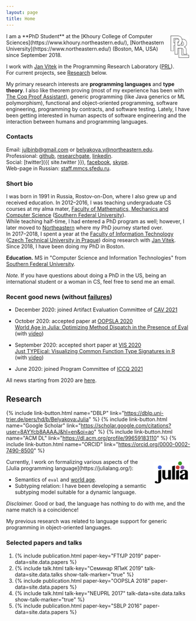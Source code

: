 ```yaml
---
layout: page
title: Home
---
```


<a href="http://prl.ccs.neu.edu" target="_blank">
  <img src="img/prl.png" alt="PRL"
    style="height: 60px; float: right; margin: 0.5em; vertical-align: middle; display: inline-block"/>
</a>
I am a **PhD Student**
at the [Khoury College of Computer Sciences](https://www.khoury.northeastern.edu/),
[Northeastern University](https://www.northeastern.edu/) (Boston, MA, USA)
since September 2018.

I work with [Jan Vitek]({{site.people.jan}})
in the Programming Research Laboratory ([PRL](http://prl.ccs.neu.edu)).  
For current projects, see <a href="#research">Research</a> below.

My primary research interests are **programming languages** and **type theory**.
I also like theorem proving (most of my experience has been with
[The Coq Proof Assistant](https://coq.inria.fr/)),
generic programming (like Java generics or ML polymorphism),
functional and object-oriented programming,
software engineering, programming by contracts, and software testing.
Lately, I have been getting interested in human aspects of software
engineering and the interaction between humans and programming languages.

### Contacts

Email: [julbinb@gmail.com](mailto:julbinb@gmail.com) or [belyakova.y@northeastern.edu](mailto:belyakova.y@northeastern.edu).  
Professional: [github](http://github.com/julbinb/),
[researchgate](https://www.researchgate.net/profile/Julia_Belyakova),
[linkedin](https://www.linkedin.com/in/julbinb/).  
Social: [twitter]({{ site.twitter }}),
[facebook](https://www.facebook.com/julbinb), [skype](skype:juliet_belyakova).  
Web-page in Russian: [staff.mmcs.sfedu.ru](http://staff.mmcs.sfedu.ru/~juliet/index.html).  

### Short bio

I was born in 1991 in Russia, Rostov-on-Don, where I also grew up
and received education.
In 2012–2016, I was teaching undergraduate CS courses at my alma mater,
[Faculty of Mathematics, Mechanics and Computer Science](http://mmcs.sfedu.ru/)
([Southern Federal University](http://sfedu.ru/international/)).  
While teaching half-time, I had entered a PhD program as well; however,
I later moved to [Northeastern](https://www.northeastern.edu/)
where my PhD journey started over.  
In 2017–2018, I spent a year at the
[Faculty of Information Technology](https://www.fit.cvut.cz/en)
([Czech Technical University in Prague](https://www.cvut.cz/en)) doing research
with [Jan Vitek](http://janvitek.org/).  
Since 2018, I have been doing my PhD in Boston.

**Education.** MS in "Computer Science and Information Technologies"
from [Southern Federal University](http://sfedu.ru/international/).

*Note.* If you have questions about doing a PhD in the US,
being an international student or a woman in CS, feel free to send me an email.

### Recent good news (without [failures](failures))

* December 2020: joined Artifact Evaluation Committee of
  [CAV 2021](http://i-cav.org/2021)

* October 2020: accepted paper at
  [OOPSLA 2020](https://2020.splashcon.org/track/splash-2020-oopsla)  
  [World Age in Julia: Optimizing Method Dispatch in the Presence of Eval](http://127.0.0.1:4000/files/papers/oopsla2020_juliette-world-age.pdf)
  (with [video](https://www.youtube.com/watch?v=d6lTCnhdbqE))

* September 2020: accepted short paper at
  [VIS 2020](http://ieeevis.org/year/2020/welcome)  
  [Just TYPEical: Visualizing Common Function Type Signatures in R](http://127.0.0.1:4000/files/papers/vis2020-short_typeical-for-R.pdf)  
  (with [video](https://osf.io/u7mzd/))

* June 2020: joined Program Committee of [ICCQ 2021](https://www.iccq.ru/)

All news starting from 2020 are [here](news).

## <span id="#research">Research</span>

{% include link-button.html name="DBLP" link="https://dblp.uni-trier.de/pers/hd/b/Belyakova:Julia" %}
{% include link-button.html name="Google Scholar" link="https://scholar.google.com/citations?user=8AYYcb8AAAAJ&hl=en&oi=ao" %}
{% include link-button.html name="ACM DL" link="https://dl.acm.org/profile/99659183110" %}
{% include link-button.html name="ORCID" link="https://orcid.org/0000-0002-7490-8500" %}

<a href="https://julialang.org/" target="_blank">
  <img src="img/julia-logo.svg" alt="Julia Lang"
    style="height: 60px; float: right; margin: 0.5em; vertical-align: middle; display: inline-block"/>
</a>
Currently, I work on formalizing various aspects of the
[Julia programming language](https://julialang.org/):

* Semantics of `eval` and [world age](https://docs.julialang.org/en/v1/manual/methods/#Redefining-Methods).
* Subtyping relation: I have been developing a semantic subtyping model
  suitable for a dynamic language.

_Disclaimer._ Good or bad, the language has nothing to do with me, and the name match is a coincidence!

My previous research was related to language support for generic programming
in object-oriented languages.

### Selected papers and talks

1. {% include publication.html paper-key="FTfJP 2019" paper-data=site.data.papers %}
1. {% include talk.html talk-key="Семинар ЯПиК 2019" talk-data=site.data.talks show-talk-marker="true" %}
1. {% include publication.html paper-key="OOPSLA 2018" paper-data=site.data.papers %}
1. {% include talk.html talk-key="NEUPRL 2017" talk-data=site.data.talks show-talk-marker="true" %}
1. {% include publication.html paper-key="SBLP 2016" paper-data=site.data.papers %}
